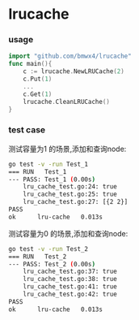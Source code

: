 # lrucache

### usage
```go
import "github.com/bmwx4/lrucache"
func main(){
    c := lrucache.NewLRUCache(2)
    c.Put(1)
    ...
    c.Get(1)
    lrucache.CleanLRUCache()
}
```

### test case

测试容量为1 的场景,添加和查询node:
```sh
go test -v -run Test_1
=== RUN   Test_1
--- PASS: Test_1 (0.00s)
    lru_cache_test.go:24: true
    lru_cache_test.go:25: true
    lru_cache_test.go:27: [{2 2}]
PASS
ok  	lru-cache	0.013s
```

测试容量为0 的场景,添加和查询node:
```sh
go test -v -run Test_2
=== RUN   Test_2
--- PASS: Test_2 (0.00s)
    lru_cache_test.go:37: true
    lru_cache_test.go:38: true
    lru_cache_test.go:41: true
    lru_cache_test.go:42: true
PASS
ok  	lru-cache	0.013s
```